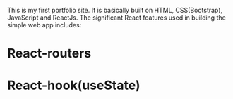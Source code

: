 This is my first portfolio site. 
It is basically built on HTML, CSS(Bootstrap), JavaScript and ReactJs.
The significant React features used in building the simple web app includes:
# React-routers
# React-hook(useState)